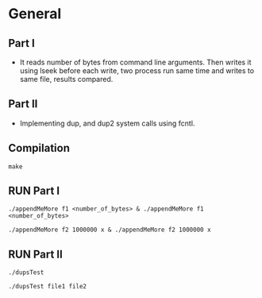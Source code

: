 # General  

## Part I
- It reads number of bytes from command line arguments. Then writes it using lseek before each write, two process run same time and writes to same file, results compared.  

## Part II
- Implementing dup, and dup2 system calls using fcntl.  

Compilation
-------------------
```
make
```
  
RUN Part I
-------------------
```
./appendMeMore f1 <number_of_bytes> & ./appendMeMore f1 <number_of_bytes>
```
  
```
./appendMeMore f2 1000000 x & ./appendMeMore f2 1000000 x
```
  

RUN Part II
-------------------
```
./dupsTest
```  

```
./dupsTest file1 file2
```